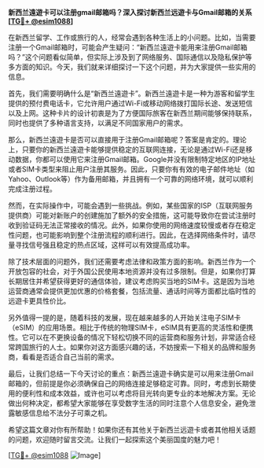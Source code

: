 **新西兰遠遊卡可以注册gmail邮箱吗？深入探讨新西兰远遊卡与Gmail邮箱的关系[[TG💪+ @esim1088](https://t.me/s/esim1088)]**

在新西兰留学、工作或旅行的人，经常会遇到各种生活上的小问题。比如，当需要注册一个Gmail邮箱时，可能会产生疑问：“新西兰遠遊卡能用来注册Gmail邮箱吗？”这个问题看似简单，但实际上涉及到了网络服务、国际通信以及隐私保护等多方面的知识。今天，我们就来详细探讨一下这个问题，并为大家提供一些实用的信息。

首先，我们需要明确什么是“新西兰遠遊卡”。新西兰遠遊卡是一种为游客和留学生提供的预付费电话卡，它允许用户通过Wi-Fi或移动网络拨打国际长途、发送短信以及上网。这种卡片的设计初衷是为了方便国际旅客在新西兰期间能够保持联系，同时也提供了多种语言支持，以满足不同国家用户的需求。

那么，新西兰遠遊卡是否可以直接用于注册Gmail邮箱呢？答案是肯定的。理论上，只要你的新西兰遠遊卡能够提供稳定的互联网连接，无论是通过Wi-Fi还是移动数据，你都可以使用它来注册Gmail邮箱。Google并没有限制特定地区的IP地址或者SIM卡类型来阻止用户注册其服务。因此，只要你有有效的电子邮件地址（如Yahoo、Outlook等）作为备用邮箱，并且拥有一个可靠的网络环境，就可以顺利完成注册过程。

然而，在实际操作中，可能会遇到一些挑战。例如，某些国家的ISP（互联网服务提供商）可能对新账户的创建施加了额外的安全措施，这可能导致你在尝试注册时收到验证码无法正常接收的情况。此外，如果你使用的网络速度较慢或者存在稳定性问题，也可能影响到整个注册流程的顺利进行。因此，在选择网络条件时，请尽量寻找信号强且稳定的热点区域，这样可以有效提高成功率。

除了技术层面的问题外，我们还需要考虑法律和政策方面的影响。新西兰作为一个开放包容的社会，对于外国公民使用本地资源并没有过多限制。但是，如果你打算长期居住并希望获得更好的通信体验，建议考虑购买当地的SIM卡。这是因为当地运营商通常会提供更加优惠的价格套餐，包括流量、通话时间等方面都比临时性的远遊卡更具性价比。

另外值得一提的是，随着科技的发展，现在越来越多的人开始关注电子SIM卡（eSIM）的应用场景。相比于传统的物理SIM卡，eSIM具有更高的灵活性和便携性。它可以在不更换设备的情况下轻松切换不同的运营商和服务计划，非常适合经常跨国旅行的人士。如果你对这方面感兴趣的话，不妨搜索一下相关的品牌和服务商，看看是否适合自己当前的需求。

最后，让我们总结一下今天讨论的重点：新西兰遠遊卡确实是可以用来注册Gmail邮箱的，但前提是你必须确保自己的网络连接足够稳定可靠。同时，考虑到长期使用的便利性和成本效益，或许也可以考虑将目光转向更专业的本地解决方案。无论做出何种决定，都希望大家能够在享受数字生活的同时注意个人信息安全，避免泄露敏感信息给不法分子可乘之机。

希望这篇文章对你有所帮助！如果你还有其他关于新西兰远遊卡或者其他相关话题的问题，欢迎随时留言交流。让我们一起探索这个美丽国度的魅力吧！

[[TG💪+ @esim1088](https://t.me/s/esim1088) ![Image](https://i.postimg.cc/4NQfJmqS/Snipaste-2025-05-13-00-14-12.png)]